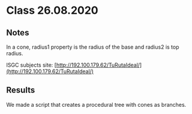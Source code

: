 # Class 26.08.2020

## Notes

In a cone, radius1 property is the radius of the base and radius2 is top radius.<br />

ISGC subjects site: [http://192.100.179.62/TuRutaIdeal/](http://192.100.179.62/TuRutaIdeal/)

## Results

We made a script that creates a procedural tree with cones as branches. <br />